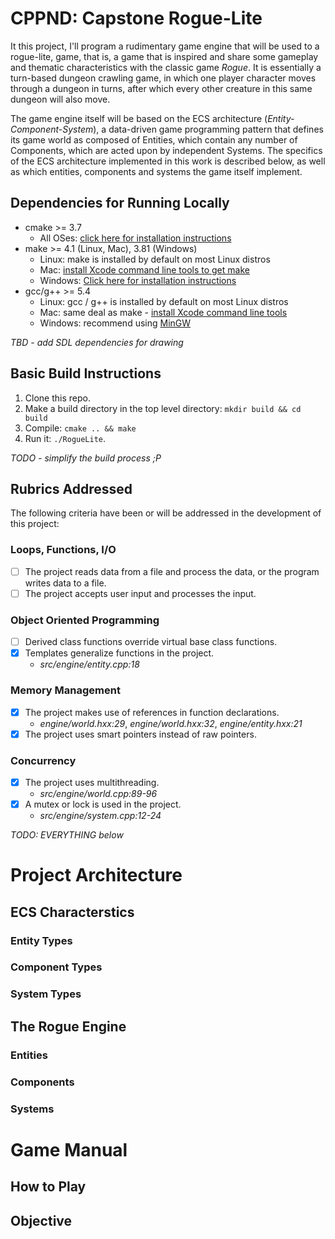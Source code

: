 # CPPND: Capstone Rogue-Lite

It this project, I'll program a rudimentary game engine that will be used to a rogue-lite, game, that is, a game that is inspired and share some gameplay and thematic characteristics with the classic game *Rogue*. It is essentially a turn-based dungeon crawling game, in which one player character moves through a dungeon in turns, after which every other creature in this same dungeon will also move.

The game engine itself will be based on the ECS architecture (*Entity-Component-System*), a data-driven game programming pattern that defines its game world as composed of Entities, which contain any number of Components, which are acted upon by independent Systems. The specifics of the ECS architecture implemented in this work is described below, as well as which entities, components and systems the game itself implement.

## Dependencies for Running Locally
* cmake >= 3.7
  * All OSes: [click here for installation instructions](https://cmake.org/install/)
* make >= 4.1 (Linux, Mac), 3.81 (Windows)
  * Linux: make is installed by default on most Linux distros
  * Mac: [install Xcode command line tools to get make](https://developer.apple.com/xcode/features/)
  * Windows: [Click here for installation instructions](http://gnuwin32.sourceforge.net/packages/make.htm)
* gcc/g++ >= 5.4
  * Linux: gcc / g++ is installed by default on most Linux distros
  * Mac: same deal as make - [install Xcode command line tools](https://developer.apple.com/xcode/features/)
  * Windows: recommend using [MinGW](http://www.mingw.org/)

*TBD - add SDL dependencies for drawing*

## Basic Build Instructions

1. Clone this repo.
2. Make a build directory in the top level directory: `mkdir build && cd build`
3. Compile: `cmake .. && make`
4. Run it: `./RogueLite`.

*TODO - simplify the build process ;P*

## Rubrics Addressed

The following criteria have been or will be addressed in the development of this project:

### Loops, Functions, I/O

- [ ] The project reads data from a file and process the data, or the program writes data to a file.
- [ ] The project accepts user input and processes the input.

### Object Oriented Programming

- [ ] Derived class functions override virtual base class functions.
- [x] Templates generalize functions in the project.
    - *src/engine/entity.cpp:18*

### Memory Management

- [x] The project makes use of references in function declarations.
    - *engine/world.hxx:29*, *engine/world.hxx:32*, *engine/entity.hxx:21*
- [x] The project uses smart pointers instead of raw pointers.

### Concurrency

- [x] The project uses multithreading.
    - *src/engine/world.cpp:89-96*
- [x] A mutex or lock is used in the project.
    - *src/engine/system.cpp:12-24*

*TODO: EVERYTHING below*

# Project Architecture

## ECS Characterstics

### Entity Types

### Component Types

### System Types

## The Rogue Engine

### Entities

### Components

### Systems

# Game Manual

## How to Play

## Objective